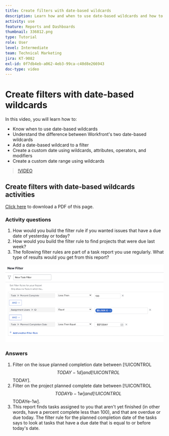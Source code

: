 ```yaml
---
title: Create filters with date-based wildcards
description: Learn how and when to use date-based wildcards and how to build a filter based on the current date.
activity: use
feature: Reports and Dashboards
thumbnail: 336812.png
type: Tutorial
role: User
level: Intermediate
team: Technical Marketing
jira: KT-9082
exl-id: 0f7db4eb-a062-4eb3-99ca-c40d8e266943
doc-type: video
---
```

# Create filters with date-based wildcards

In this video, you will learn how to:

* Know when to use date-based wildcards 
* Understand the difference between Workfront's two date-based wildcards 
* Add a date-based wildcard to a filter 
* Create a custom date using wildcards, attributes, operators, and modifiers 
* Create a custom date range using wildcards 

>[!VIDEO](https://video.tv.adobe.com/v/336812/?quality=12&learn=on)


## Create filters with date-based wildcards activities

[Click here](/help/assets/create-filters-with-date-based-wildcards-activities.pdf) to download a PDF of this page.

### Activity questions

1. How would you build the filter rule if you wanted issues that have a due date of yesterday or today? 
1. How would you build the filter rule to find projects that were due last week? 
1. The following filter rules are part of a task report you use regularly. What type of results would you get from this report?

![An image of the screen to create a task filter with a date-based wildcard](assets/date-wildcard-answer-1.png)

### Answers

1. Filter on the issue planned completion date between [!UICONTROL $$TODAY-1d] and [!UICONTROL $$TODAY].  
1. Filter on the project planned complete date between [!UICONTROL $$TODAYb-1w] and [!UICONTROL $$TODAYe-1w]. 
1. This report finds tasks assigned to you that aren't yet finished (in other words, have a percent complete less than 100), and that are overdue or due today. The filter rule for the planned completion date of the tasks says to look at tasks that have a due date that is equal to or before today's date.
